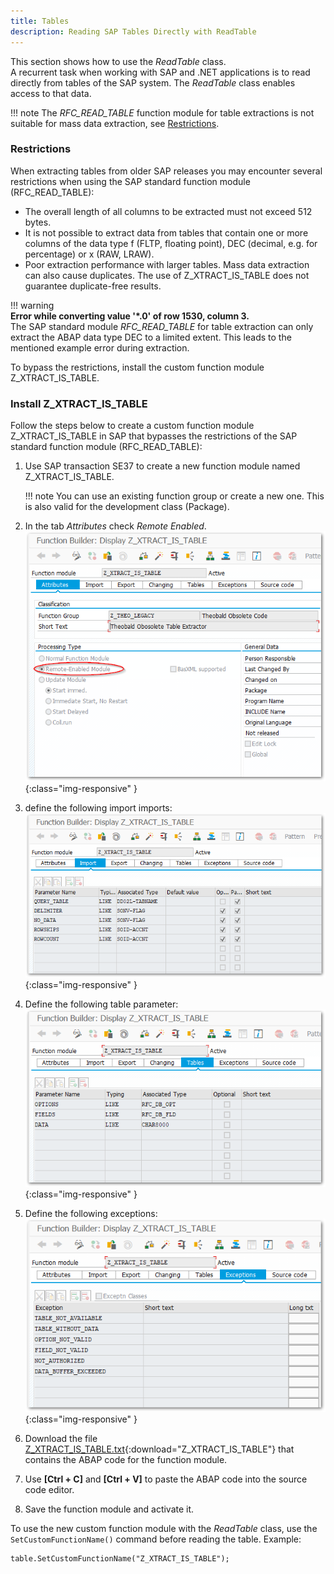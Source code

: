 ```yaml
---
title: Tables
description: Reading SAP Tables Directly with ReadTable
---
```


This section shows how to use the *ReadTable* class.<br>
A recurrent task when working with SAP and .NET applications is to read directly from tables of the SAP system. 
The *ReadTable* class enables access to that data.

!!! note
    The *RFC_READ_TABLE* function module for table extractions is not suitable for mass data extraction, see [Restrictions](#restrictions).


### Restrictions

When extracting tables from older SAP releases you may encounter several restrictions when using the SAP standard function module (RFC_READ_TABLE):

- The overall length of all columns to be extracted must not exceed 512 bytes.
- It is not possible to extract data from tables that contain one or more columns of the data type f (FLTP, floating point), DEC (decimal, e.g. for percentage) or x (RAW, LRAW).
- Poor extraction performance with larger tables. Mass data extraction can also cause duplicates. The use of Z_XTRACT_IS_TABLE does not guarantee duplicate-free results.

!!! warning  
	**Error while converting value '\*.0' of row 1530, column 3.**<br>
	The SAP standard module *RFC_READ_TABLE* for table extraction can only extract the ABAP data type DEC to a limited extent. This leads to the mentioned example error during extraction.<br>

To bypass the restrictions, install the custom function module Z_XTRACT_IS_TABLE.

### Install Z_XTRACT_IS_TABLE

Follow the steps below to create a custom function module Z_XTRACT_IS_TABLE in SAP that bypasses the restrictions of the SAP standard function module (RFC_READ_TABLE):

1. Use SAP transaction SE37 to create a new function module named Z_XTRACT_IS_TABLE. 

	!!! note 
		You can use an existing function group or create a new one. This is also valid for the development class (Package).
		
2. In the tab *Attributes* check *Remote Enabled*.
![Z-Custom-Funcion-01](../../assets/images/erpconnect/documentation/Z_XTRACT_IS_TABLE00.png){:class="img-responsive" }
3. define the following import imports:<br>
![Z-Custom-Function-02](../../assets/images/erpconnect/documentation/Z_XTRACT_IS_TABLE01.png){:class="img-responsive" }
4. Define the following table parameter:<br>
![Z-Custom-Function-03](../../assets/images/erpconnect/documentation/Z_XTRACT_IS_TABLE02.png){:class="img-responsive" }
5. Define the following exceptions:<br>
![Z-Custom-Function-04](../../assets/images/erpconnect/documentation/Z_XTRACT_IS_TABLE03.png){:class="img-responsive" }
6. Download the file [Z_XTRACT_IS_TABLE.txt](../../assets/files/ABAPcode/Z_XTRACT_IS_TABLE.txt){:download="Z_XTRACT_IS_TABLE"} that contains the ABAP code for the function module. 
7. Use **[Ctrl + C]** and **[Ctrl + V]** to paste the ABAP code into the source code editor.
8. Save the function module and activate it.

To use the new custom function module with the *ReadTable* class, use the `SetCustomFunctionName()` command before reading the table. Example:

```
table.SetCustomFunctionName("Z_XTRACT_IS_TABLE");
```



